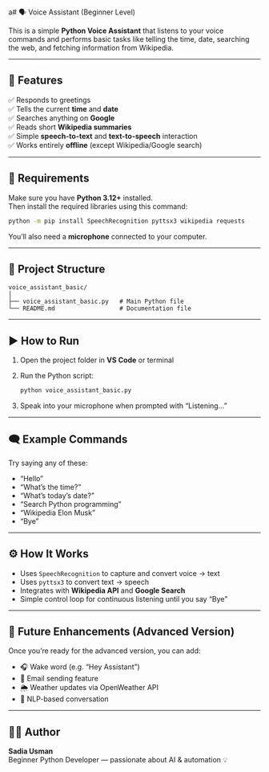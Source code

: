 a# 🗣️ Voice Assistant (Beginner Level)

This is a simple **Python Voice Assistant** that listens to your voice commands and performs basic tasks like telling the time, date, searching the web, and fetching information from Wikipedia.

---

## 🚀 Features

✅ Responds to greetings  
✅ Tells the current **time** and **date**  
✅ Searches anything on **Google**  
✅ Reads short **Wikipedia summaries**  
✅ Simple **speech-to-text** and **text-to-speech** interaction  
✅ Works entirely **offline** (except Wikipedia/Google search)

---

## 🧰 Requirements

Make sure you have **Python 3.12+** installed.  
Then install the required libraries using this command:

```bash
python -m pip install SpeechRecognition pyttsx3 wikipedia requests
```

You’ll also need a **microphone** connected to your computer.

---

## 📂 Project Structure

```
voice_assistant_basic/
│
├── voice_assistant_basic.py   # Main Python file
└── README.md                  # Documentation file
```

---

## ▶️ How to Run

1. Open the project folder in **VS Code** or terminal  
2. Run the Python script:

   ```bash
   python voice_assistant_basic.py
   ```

3. Speak into your microphone when prompted with “Listening…”

---

## 🗨️ Example Commands

Try saying any of these:

- “Hello”
- “What’s the time?”
- “What’s today’s date?”
- “Search Python programming”
- “Wikipedia Elon Musk”
- “Bye”

---

## ⚙️ How It Works

- Uses `SpeechRecognition` to capture and convert voice → text  
- Uses `pyttsx3` to convert text → speech  
- Integrates with **Wikipedia API** and **Google Search**  
- Simple control loop for continuous listening until you say “Bye”

---

## 🧠 Future Enhancements (Advanced Version)

Once you’re ready for the advanced version, you can add:
- 🎧 Wake word (e.g. “Hey Assistant”)
- 📧 Email sending feature
- 🌦️ Weather updates via OpenWeather API
- 🤖 NLP-based conversation

---

## 👩‍💻 Author

**Sadia Usman**  
Beginner Python Developer — passionate about AI & automation 💡  
